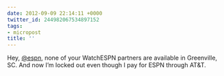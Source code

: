 ```yaml
---
date: 2012-09-09 22:14:11 +0000
twitter_id: 244982067534897152
tags:
- micropost
title: ''
---
```


Hey, [@espn](https://twitter.com/espn), none of your WatchESPN partners are available in Greenville, SC. And now I’m locked out even though I pay for ESPN through AT&amp;T.
